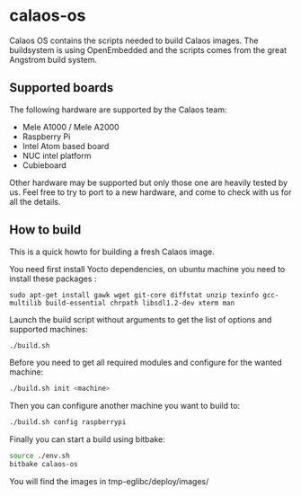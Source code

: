 calaos-os
=========

Calaos OS contains the scripts needed to build Calaos images. The buildsystem is using OpenEmbedded and the scripts comes from the great Angstrom build system.


Supported boards
----------------

The following hardware are supported by the Calaos team:
- Mele A1000 / Mele A2000
- Raspberry Pi
- Intel Atom based board
- NUC intel platform
- Cubieboard

Other hardware may be supported but only those one are heavily tested by us. Feel free to try to port to a new hardware, and come to check with us for all the details.

How to build
------------

This is a quick howto for building a fresh Calaos image.

You need first install Yocto dependencies, on ubuntu machine you need to install these packages : 
```
sudo apt-get install gawk wget git-core diffstat unzip texinfo gcc-multilib build-essential chrpath libsdl1.2-dev xterm man
```

Launch the build script without arguments to get the list of options and supported machines:
```bash
./build.sh
```

Before you need to get all required modules and configure for the wanted machine:
```bash
./build.sh init <machine>
```

Then you can configure another machine you want to build to:
```bash
./build.sh config raspberrypi
```

Finally you can start a build using bitbake:
```bash
source ./env.sh
bitbake calaos-os
```

You will find the images in tmp-eglibc/deploy/images/
